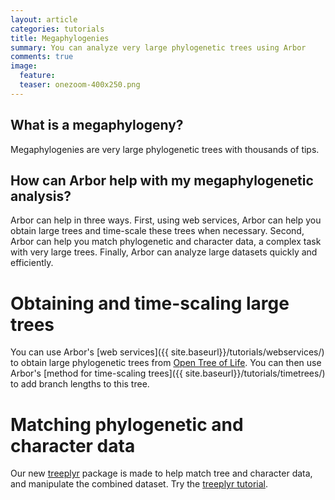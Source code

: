 ```yaml
---
layout: article
categories: tutorials
title: Megaphylogenies
summary: You can analyze very large phylogenetic trees using Arbor
comments: true
image:
  feature:
  teaser: onezoom-400x250.png
---
```


## What is a megaphylogeny?

Megaphylogenies are very large phylogenetic trees with thousands of tips.

## How can Arbor help with my megaphylogenetic analysis?

Arbor can help in three ways. First, using web services, Arbor can help you obtain large trees and time-scale these trees when necessary. Second, Arbor can help you match phylogenetic and character data, a complex task with very large trees. Finally, Arbor can analyze large datasets quickly and efficiently.

# Obtaining and time-scaling large trees

You can use Arbor's [web services]({{ site.baseurl}}/tutorials/webservices/) to obtain large phylogenetic trees from [Open Tree of Life](http://www.opentreeoflife.org/). You can then use Arbor's [method for time-scaling trees]({{ site.baseurl}}/tutorials/timetrees/) to add branch lengths to this tree.

# Matching phylogenetic and character data

Our new [treeplyr](https://github.com/uyedaj/treeplyr) package is made to help match tree and character data, and manipulate the combined dataset. Try the [treeplyr tutorial](https://github.com/uyedaj/treeplyr/wiki).
